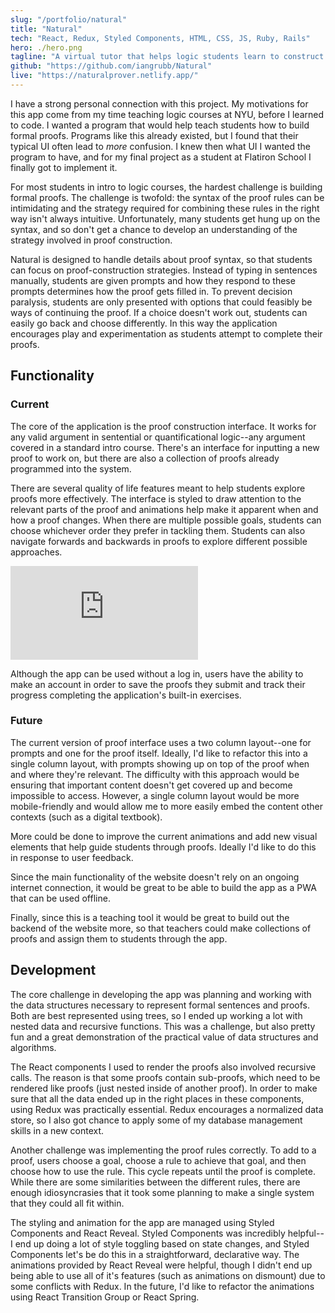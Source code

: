```yaml
---
slug: "/portfolio/natural"
title: "Natural"
tech: "React, Redux, Styled Components, HTML, CSS, JS, Ruby, Rails"
hero: ./hero.png
tagline: "A virtual tutor that helps logic students learn to construct natural deduction proofs."
github: "https://github.com/iangrubb/Natural"
live: "https://naturalprover.netlify.app/"
---
```


I have a strong personal connection with this project. My motivations for this app come from my time teaching logic courses at NYU, before I learned to code. I wanted a program that would help teach students how to build formal proofs. Programs like this already existed, but I found that their typical UI often lead to *more* confusion. I knew then what UI I wanted the program to have, and for my final project as a student at Flatiron School I finally got to implement it.

For most students in intro to logic courses, the hardest challenge is building formal proofs. The challenge is twofold: the syntax of the proof rules can be intimidating and the strategy required for combining these rules in the right way isn't always intuitive. Unfortunately, many students get hung up on the syntax, and so don't get a chance to develop an understanding of the strategy involved in proof construction.

Natural is designed to handle details about proof syntax, so that students can focus on proof-construction strategies. Instead of typing in sentences manually, students are given prompts and how they respond to these prompts determines how the proof gets filled in. To prevent decision paralysis, students are only presented with options that could feasibly be ways of continuing the proof. If a choice doesn't work out, students can easily go back and choose differently. In this way the application encourages play and experimentation as students attempt to complete their proofs.

## Functionality

### Current

The core of the application is the proof construction interface. It works for any valid argument in sentential or quantificational logic--any argument covered in a standard intro course. There's an interface for inputting a new proof to work on, but there are also a collection of proofs already programmed into the system.

There are several quality of life features meant to help students explore proofs more effectively. The interface is styled to draw attention to the relevant parts of the proof and animations help make it apparent when and how a proof changes. When there are multiple possible goals, students can choose whichever order they prefer in tackling them. Students can also navigate forwards and backwards in proofs to explore different possible approaches.

<iframe src="https://player.vimeo.com/video/450948418" title="Completing a Proof" w="640" h="345" frameborder="0" allow="autoplay; fullscreen" allowfullscreen></iframe>

Although the app can be used without a log in, users have the ability to make an account in order to save the proofs they submit and track their progress completing the application's built-in exercises.

### Future

The current version of proof interface uses a two column layout--one for prompts and one for the proof itself. Ideally, I'd like to refactor this into a single column layout, with prompts showing up on top of the proof when and where they're relevant. The difficulty with this approach would be ensuring that important content doesn't get covered up and become impossible to access. However, a single column layout would be more mobile-friendly and would allow me to more easily embed the content other contexts (such as a digital textbook).

More could be done to improve the current animations and add new visual elements that help guide students through proofs. Ideally I'd like to do this in response to user feedback.

Since the main functionality of the website doesn't rely on an ongoing internet connection, it would be great to be able to build the app as a PWA that can be used offline.

Finally, since this is a teaching tool it would be great to build out the backend of the website more, so that teachers could make collections of proofs and assign them to students through the app.

## Development

The core challenge in developing the app was planning and working with the data structures necessary to represent formal sentences and proofs. Both are best represented using trees, so I ended up working a lot with nested data and recursive functions. This was a challenge, but also pretty fun and a great demonstration of the practical value of data structures and algorithms.

The React components I used to render the proofs also involved recursive calls. The reason is that some proofs contain sub-proofs, which need to be rendered like proofs (just nested inside of another proof). In order to make sure that all the data ended up in the right places in these components, using Redux was practically essential. Redux encourages a normalized data store, so I also got chance to apply some of my database management skills in a new context.

Another challenge was implementing the proof rules correctly. To add to a proof, users choose a goal, choose a rule to achieve that goal, and then choose how to use the rule. This cycle repeats until the proof is complete. While there are some similarities between the different rules, there are enough idiosyncrasies that it took some planning to make a single system that they could all fit within.

The styling and animation for the app are managed using Styled Components and React Reveal. Styled Components was incredibly helpful--I end up doing a lot of style toggling based on state changes, and Styled Components let's be do this in a straightforward, declarative way. The animations provided by React Reveal were helpful, though I didn't end up being able to use all of it's features (such as animations on dismount) due to some conflicts with Redux. In the future, I'd like to refactor the animations using React Transition Group or React Spring.
